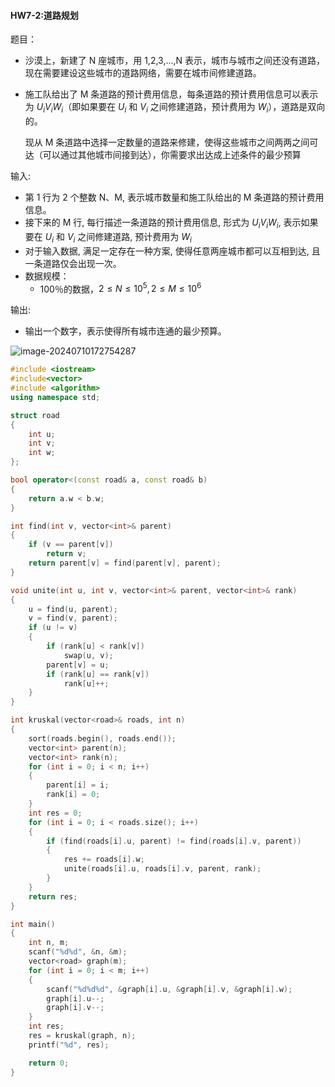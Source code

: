 
#### HW7-2:道路规划

题目：

- 沙漠上，新建了 N 座城市，用 1,2,3,...,N 表示，城市与城市之间还没有道路，现在需要建设这些城市的道路网络，需要在城市间修建道路。

- 施工队给出了 M 条道路的预计费用信息，每条道路的预计费用信息可以表示为 $U_i V_i W_i$（即如果要在 $U_i$ 和 $V_i$ 之间修建道路，预计费用为 $W_i$），道路是双向的。

  现从 M 条道路中选择一定数量的道路来修建，使得这些城市之间两两之间可达（可以通过其他城市间接到达），你需要求出达成上述条件的最少预算

输入:

- 第 1 行为 2 个整数 N、M, 表示城市数量和施工队给出的 M 条道路的预计费用信息。
- 接下来的 M 行, 每行描述一条道路的预计费用信息, 形式为 $U_i V_i W_i$, 表示如果要在 $U_i$ 和 $V_i$ 之间修建道路, 预计费用为 $W_i$
- 对于输入数据, 满足一定存在一种方案, 使得任意两座城市都可以互相到达, 且一条道路仅会出现一次。
- 数据规模：
  - 100％的数据，$2≤N≤10^5, 2≤M≤10^6$

输出:

- 输出一个数字，表示使得所有城市连通的最少预算。

![image-20240710172754287](C:\Users\24514\AppData\Roaming\Typora\typora-user-images\image-20240710172754287.png)

```c++
#include <iostream>
#include<vector>
#include <algorithm>
using namespace std;

struct road
{
	int u;
	int v;
	int w;
};

bool operator<(const road& a, const road& b)
{
	return a.w < b.w;
}

int find(int v, vector<int>& parent)
{
	if (v == parent[v])
		return v;
	return parent[v] = find(parent[v], parent);
}

void unite(int u, int v, vector<int>& parent, vector<int>& rank)
{
	u = find(u, parent);
	v = find(v, parent);
	if (u != v)
	{
		if (rank[u] < rank[v])
			swap(u, v);
		parent[v] = u;
		if (rank[u] == rank[v])
			rank[u]++;
	}
}

int kruskal(vector<road>& roads, int n)
{
	sort(roads.begin(), roads.end());
	vector<int> parent(n);
	vector<int> rank(n);
	for (int i = 0; i < n; i++)
	{
		parent[i] = i;
		rank[i] = 0;
	}
	int res = 0;
	for (int i = 0; i < roads.size(); i++)
	{
		if (find(roads[i].u, parent) != find(roads[i].v, parent))
		{
			res += roads[i].w;
			unite(roads[i].u, roads[i].v, parent, rank);
		}
	}
	return res;
}

int main()
{
	int n, m;
	scanf("%d%d", &n, &m);
	vector<road> graph(m);
	for (int i = 0; i < m; i++)
	{
		scanf("%d%d%d", &graph[i].u, &graph[i].v, &graph[i].w);
		graph[i].u--;
		graph[i].v--;
	}
	int res;
	res = kruskal(graph, n);
	printf("%d", res);

	return 0;
}
```
